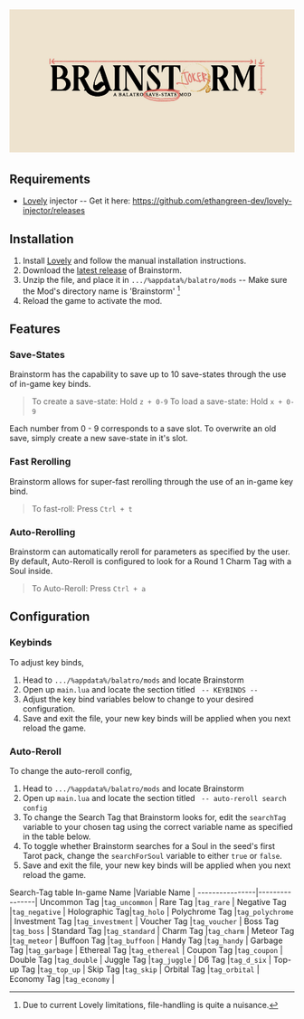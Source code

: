 ![Brainstorm-mod logo](BrainstormLogo.jpg)
--
## Requirements
- [Lovely](https://github.com/ethangreen-dev/lovely-injector) injector -- Get it here: https://github.com/ethangreen-dev/lovely-injector/releases

## Installation
1. Install [Lovely](https://github.com/ethangreen-dev/lovely-injector) and follow the manual installation instructions.
2. Download the [latest release](https://github.com/OceanRamen/Brainstorm/releases/) of Brainstorm.
3. Unzip the file, and place it in `.../%appdata%/balatro/mods` -- Make sure the Mod's directory name is 'Brainstorm' [^1]
4. Reload the game to activate the mod.

## Features
### Save-States
Brainstorm has the capability to save up to 10 save-states through the use of in-game key binds. 
> To create a save-state: Hold `z + 0-9`
> To load a save-state:	Hold `x + 0-9`

Each number from 0 - 9 corresponds to a save slot. To overwrite an old save, simply create a new save-state in it's slot. 

### Fast Rerolling
Brainstorm allows for super-fast rerolling through the use of an in-game key bind. 
> To fast-roll:	Press `Ctrl + t`

### Auto-Rerolling
Brainstorm can automatically reroll for parameters as specified by the user.  
By default, Auto-Reroll is configured to look for a Round 1 Charm Tag with a Soul inside. 
> To Auto-Reroll:	Press `Ctrl + a`
## Configuration
### Keybinds
To adjust key binds, 
1. Head to `.../%appdata%/balatro/mods` and locate Brainstorm
2. Open up `main.lua` and locate the section titled ` -- KEYBINDS --`
3. Adjust the key bind variables below to change to your desired configuration. 
4. Save and exit the file, your new key binds will be applied when you next reload the game.
### Auto-Reroll
To change the auto-reroll config, 
1. Head to `.../%appdata%/balatro/mods` and locate Brainstorm
2. Open up `main.lua` and locate the section titled ` -- auto-reroll search config`
3. To change the Search Tag that Brainstorm looks for, edit the `searchTag` variable to your chosen tag using the correct variable name as specified in the table below. 
4. To toggle whether Brainstorm searches for a Soul in the seed's first Tarot pack, change the `searchForSoul` variable to either `true` or `false`.
5. Save and exit the file, your new key binds will be applied when you next reload the game.

Search-Tag table
In-game Name |Variable Name |
----------------|----------------|
Uncommon Tag |`tag_uncommon` |
Rare Tag |`tag_rare` |
Negative Tag |`tag_negative` |
Holographic Tag|`tag_holo` |
Polychrome Tag |`tag_polychrome` |
Investment Tag |`tag_investment` |
Voucher Tag |`tag_voucher` |
Boss Tag |`tag_boss` |
Standard Tag |`tag_standard` |
Charm Tag |`tag_charm` |
Meteor Tag |`tag_meteor` |
Buffoon Tag |`tag_buffoon` |
Handy Tag |`tag_handy` |
Garbage Tag |`tag_garbage` |
Ethereal Tag |`tag_ethereal` |
Coupon Tag |`tag_coupon` |
Double Tag |`tag_double` |
Juggle Tag |`tag_juggle` |
D6 Tag |`tag_d_six` |
Top-up Tag |`tag_top_up` |
Skip Tag |`tag_skip` |
Orbital Tag |`tag_orbital` |
Economy Tag |`tag_economy` |

[^1]: Due to current Lovely limitations, file-handling is quite a nuisance.

